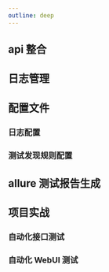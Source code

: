 ```yaml
---
outline: deep
---
```


## api 整合

## 日志管理

## 配置文件

### 日志配置

### 测试发现规则配置

## allure 测试报告生成

## 项目实战

### 自动化接口测试

### 自动化 WebUI 测试